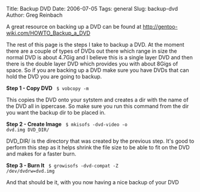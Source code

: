 Title: Backup DVD
Date: 2006-07-05
Tags: general
Slug: backup-dvd
Author: Greg Reinbach

A great resource on backing up a DVD can be found at
<a href='http://gentoo-wiki.com/HOWTO_Backup_a_DVD'>http://gentoo-wiki.com/HOWTO_Backup_a_DVD</a>

The rest of this page is the steps I take to backup a DVD. At the moment there are a couple of types of DVDs out there which range in size the normal DVD is about 4.7Gig and I believe this is a single layer DVD and then there is the double layer DVD which provides you with about 8Gigs of space. So if you are backing up a DVD make sure you have DVDs that can hold the DVD you are going to backup.

<strong>Step 1 - Copy DVD</strong>
<code>
$ vobcopy -m
</code>

This copies the DVD onto your sytstem and creates a dir with the name of the DVD all in ippercase. So make sure you run this command from the dir you want the backup dir to be placed in.

<strong>Step 2 - Create Image</strong>
<code>
$ mkisofs -dvd-video -o dvd.img DVD_DIR/
</code>

DVD_DIR/ is the directory that was created by the previous step.
It's good to perform this step as it helps shrink the file size to be able to fit on the DVD and makes for a faster burn.

<strong>Step 3 - Burn It</strong>
<code>
$ growisofs -dvd-compat -Z /dev/dvdrw=dvd.img
</code>

And that should be it, with you now having a nice backup of your DVD
